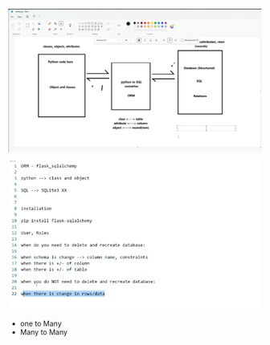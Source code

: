 ![1720011599393](image/crud/1720011599393.png)


![1720610825303](image/crud/1720610825303.png)


- one to Many
- Many to Many
